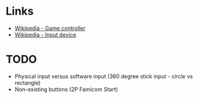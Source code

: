 # Links
- [Wikipedia - Game controller](https://en.wikipedia.org/wiki/Game_controller)
- [Wikipedia - Input device](https://en.wikipedia.org/wiki/Input_device)

# TODO
- Physical input versus software input (360 degree stick input - circle vs rectangle)
- Non-existing buttons (2P Famicom Start)
